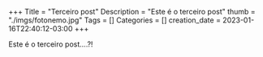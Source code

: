 +++
Title = "Terceiro post"
Description = "Este é o terceiro post"
thumb = "./imgs/fotonemo.jpg"
Tags = []
Categories = []
creation_date = 2023-01-16T22:40:12-03:00
+++

Este é o terceiro post....?!
